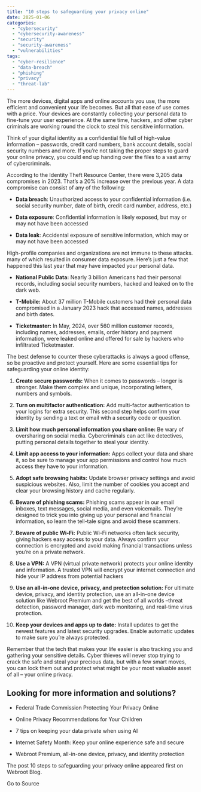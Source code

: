 ```yaml
---
title: "10 steps to safeguarding your privacy online"
date: 2025-01-06
categories: 
  - "cybersecurity"
  - "cybersecurity-awareness"
  - "security"
  - "security-awareness"
  - "vulnerabilities"
tags: 
  - "cyber-resilience"
  - "data-breach"
  - "phishing"
  - "privacy"
  - "threat-lab"
---
```


The more devices, digital apps and online accounts you use, the more efficient and convenient your life becomes. But all that ease of use comes with a price. Your devices are constantly collecting your personal data to fine-tune your user experience. At the same time, hackers, and other cyber criminals are working round the clock to steal this sensitive information.

Think of your digital identity as a confidential file full of high-value information – passwords, credit card numbers, bank account details, social security numbers and more. If you’re not taking the proper steps to guard your online privacy, you could end up handing over the files to a vast army of cybercriminals.

According to the Identity Theft Resource Center, there were 3,205 data compromises in 2023. That’s a 20% increase over the previous year. A data compromise can consist of any of the following:

- **Data breach**: Unauthorized access to your confidential information (i.e. social security number, date of birth, credit card number, address, etc.)

- **Data exposure**: Confidential information is likely exposed, but may or may not have been accessed

- **Data leak**: Accidental exposure of sensitive information, which may or may not have been accessed

High-profile companies and organizations are not immune to these attacks. many of which resulted in consumer data exposure. Here’s just a few that happened this last year that may have impacted your personal data.

- **National Public Data:** Nearly 3 billion Americans had their personal records, including social security numbers, hacked and leaked on to the dark web.

- **T-Mobile:** About 37 million T-Mobile customers had their personal data compromised in a January 2023 hack that accessed names, addresses and birth dates.

- **Ticketmaster:** In May, 2024, over 560 million customer records, including names, addresses, emails, order history and payment information, were leaked online and offered for sale by hackers who infiltrated Ticketmaster.

The best defense to counter these cyberattacks is always a good offense, so be proactive and protect yourself. Here are some essential tips for safeguarding your online identity:

1. **Create secure passwords:** When it comes to passwords – longer is stronger. Make them complex and unique, incorporating letters, numbers and symbols.

4. **Turn on multifactor authentication:** Add multi-factor authentication to your logins for extra security. This second step helps confirm your identity by sending a text or email with a security code or question.

7. **Limit how much personal information you share online:** Be wary of oversharing on social media. Cybercriminals can act like detectives, putting personal details together to steal your identity.

10. **Limit app access to your information:** Apps collect your data and share it, so be sure to manage your app permissions and control how much access they have to your information.

13. **Adopt safe browsing habits:** Update browser privacy settings and avoid suspicious websites. Also, limit the number of cookies you accept and clear your browsing history and cache regularly.

16. **Beware of phishing scams:** Phishing scams appear in our email inboxes, text messages, social media, and even voicemails. They’re designed to trick you into giving up your personal and financial information, so learn the tell-tale signs and avoid these scammers.

19. **Beware of public Wi-Fi:** Public Wi-Fi networks often lack security, giving hackers easy access to your data. Always confirm your connection is encrypted and avoid making financial transactions unless you’re on a private network.

22. **Use a VPN:** A VPN (virtual private network) protects your online identity and information. A trusted VPN will encrypt your internet connection and hide your IP address from potential hackers

25. **Use an all-in-one device, privacy, and protection solution:** For ultimate device, privacy, and identity protection, use an all-in-one device solution like Webroot Premium and get the best of all worlds –threat detection, password manager, dark web monitoring, and real-time virus protection.

28. **Keep your devices and apps up to date:** Install updates to get the newest features and latest security upgrades. Enable automatic updates to make sure you’re always protected.

Remember that the tech that makes your life easier is also tracking you and gathering your sensitive details. Cyber thieves will never stop trying to crack the safe and steal your precious data, but with a few smart moves, you can lock them out and protect what might be your most valuable asset of all – your online privacy.

## Looking for more information and solutions?

- Federal Trade Commission Protecting Your Privacy Online

- Online Privacy Recommendations for Your Children

- 7 tips on keeping your data private when using AI

- Internet Safety Month: Keep your online experience safe and secure

- Webroot Premium, all-in-one device, privacy, and identity protection

The post 10 steps to safeguarding your privacy online appeared first on Webroot Blog.

Go to Source
